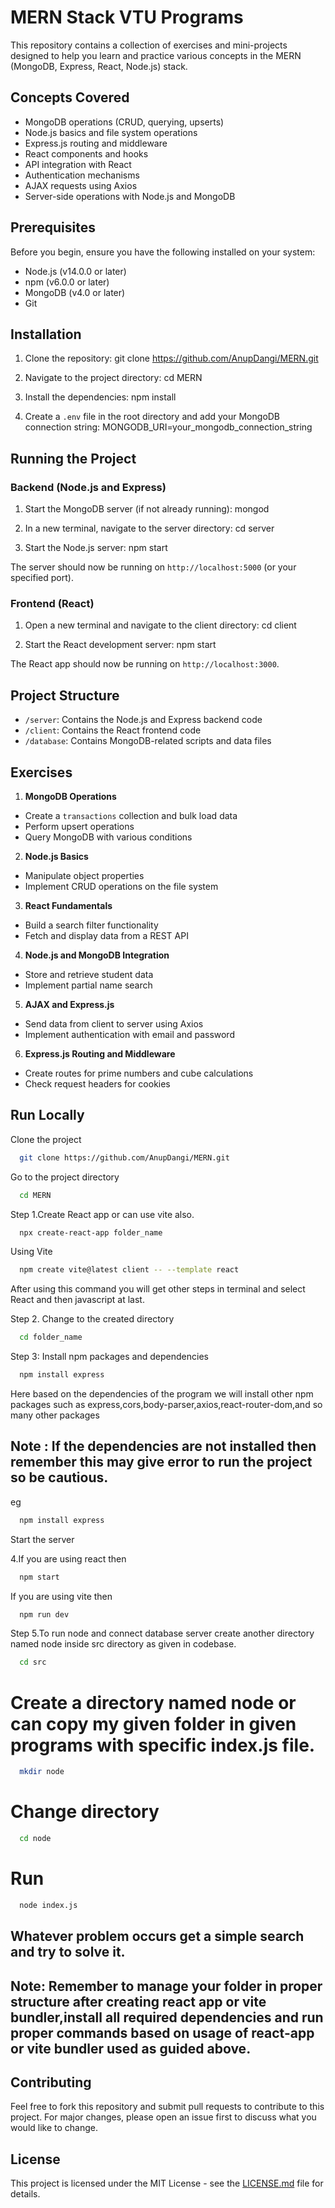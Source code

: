 # MERN Stack VTU Programs

This repository contains a collection of exercises and mini-projects designed to help you learn and practice various concepts in the MERN (MongoDB, Express, React, Node.js) stack.

## Concepts Covered

- MongoDB operations (CRUD, querying, upserts)
- Node.js basics and file system operations
- Express.js routing and middleware
- React components and hooks
- API integration with React
- Authentication mechanisms
- AJAX requests using Axios
- Server-side operations with Node.js and MongoDB

## Prerequisites

Before you begin, ensure you have the following installed on your system:

- Node.js (v14.0.0 or later)
- npm (v6.0.0 or later)
- MongoDB (v4.0 or later)
- Git

## Installation

1. Clone the repository:
git clone https://github.com/AnupDangi/MERN.git

2. Navigate to the project directory:
cd MERN

3. Install the dependencies:
npm install


4. Create a `.env` file in the root directory and add your MongoDB connection string:
MONGODB_URI=your_mongodb_connection_string

## Running the Project

### Backend (Node.js and Express)

1. Start the MongoDB server (if not already running):
mongod

2. In a new terminal, navigate to the server directory:
cd server

3. Start the Node.js server:
npm start

The server should now be running on `http://localhost:5000` (or your specified port).

### Frontend (React)

1. Open a new terminal and navigate to the client directory:
cd client

2. Start the React development server:
npm start

The React app should now be running on `http://localhost:3000`.

## Project Structure

- `/server`: Contains the Node.js and Express backend code
- `/client`: Contains the React frontend code
- `/database`: Contains MongoDB-related scripts and data files

## Exercises

1. **MongoDB Operations**
- Create a `transactions` collection and bulk load data
- Perform upsert operations
- Query MongoDB with various conditions

2. **Node.js Basics**
- Manipulate object properties
- Implement CRUD operations on the file system

3. **React Fundamentals**
- Build a search filter functionality
- Fetch and display data from a REST API

4. **Node.js and MongoDB Integration**
- Store and retrieve student data
- Implement partial name search

5. **AJAX and Express.js** 
- Send data from client to server using Axios
- Implement authentication with email and password

6. **Express.js Routing and Middleware** 
- Create routes for prime numbers and cube calculations
- Check request headers for cookies

## Run Locally

Clone the project

```bash
  git clone https://github.com/AnupDangi/MERN.git
```

Go to the project directory

```bash
  cd MERN
```

Step 1.Create React app or can use vite also.
```bash
  npx create-react-app folder_name
```
Using Vite
```bash
  npm create vite@latest client -- --template react
```
After using this command you will get other steps in terminal and select React and then javascript at last. 

Step 2. Change to the created directory 
```bash
  cd folder_name 
```

Step 3: Install npm packages and dependencies
```bash
  npm install express
```

Here based on the dependencies of the program we will install other npm packages such as express,cors,body-parser,axios,react-router-dom,and so many other packages 

## Note : If the dependencies are not installed then remember this may give error to run the project so be cautious.
eg 
```bash
  npm install express
```

Start the server

4.If you are using react then 
```bash
  npm start

```
If you are using vite then 

```bash
  npm run dev
```
Step 5.To run node and connect database server create another directory named node inside src directory as given in codebase.

```bash
  cd src
```
# Create a directory named node or can copy my given folder in given programs with specific index.js file.
```bash
  mkdir node
```
# Change directory
```bash
  cd node
```
# Run 
```bash
  node index.js 
```

## Whatever problem occurs get a simple search and try to solve it.

## Note: Remember to manage your folder in proper structure  after creating react app or vite bundler,install all required dependencies and run proper commands based on usage of react-app or vite bundler used as guided above.


## Contributing

Feel free to fork this repository and submit pull requests to contribute to this project. For major changes, please open an issue first to discuss what you would like to change.

## License

This project is licensed under the MIT License - see the [LICENSE.md](LICENSE.md) file for details.


